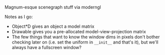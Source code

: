 Magnum-esque scenegraph stuff via moderngl

Notes as I go:

 - Object*D gives an object a model matrix
 - Drawable gives you a pre-allocated model-view-projection matrix
 - The few things that want to know the window dims in pixels don't bother checking
   later on (i.e. set the uniform in `__init__` and that's it), but we'll always have
   a fullscreen window?